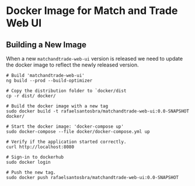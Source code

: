 Docker Image for Match and Trade Web UI
=======================================

Building a New Image
--------------------
When a new `matchandtrade-web-ui` version is released we need to update
the docker image to reflect the newly released version.

```
# Build 'matchandtrade-web-ui'
ng build --prod --build-optimizer

# Copy the distribution folder to `docker/dist
cp -r dist/ docker/

# Build the docker image with a new tag
sudo docker build -t rafaelsantosbra/matchandtrade-web-ui:0.0-SNAPSHOT docker/

# Start the docker image: 'docker-compose up'
sudo docker-compose --file docker/docker-compose.yml up

# Verify if the application started correctly.
curl http://localhost:8080

# Sign-in to dockerhub
sudo docker login

# Push the new tag.
sudo docker push rafaelsantosbra/matchandtrade-web-ui:0.0-SNAPSHOT

```
